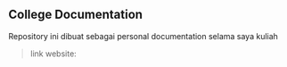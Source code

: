 ## College Documentation

Repository ini dibuat sebagai personal documentation selama saya kuliah

> link website: 
